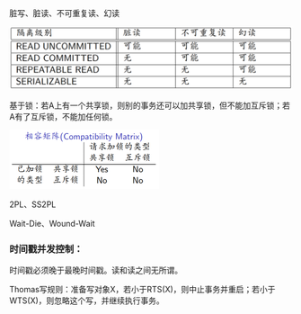 脏写、脏读、不可重复读、幻读

<img src="ch11 并发控制.assets/image-20210901101234187.png" alt="image-20210901101234187" style="zoom:50%;" />

基于锁：若A上有一个共享锁，则别的事务还可以加共享锁，但不能加互斥锁；若A有了互斥锁，不能加任何锁。

<img src="ch11 并发控制.assets/image-20210901220423010.png" alt="image-20210901220423010" style="zoom:50%;" />

2PL、SS2PL

Wait-Die、Wound-Wait

### 时间戳并发控制：

时间戳必须晚于最晚时间戳。读和读之间无所谓。

Thomas写规则：准备写对象X，若小于RTS(X)，则中止事务并重启；若小于WTS(X)，则忽略这个写，并继续执行事务。